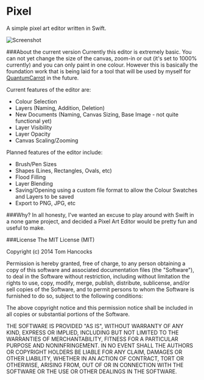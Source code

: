 Pixel
=====

A simple pixel art editor written in Swift.

![Screenshot](https://raw.githubusercontent.com/tjhancocks/Pixel/master/Preview%20Images/PixelPreviewSMB.png)

###About the current version
Currently this editor is extremely basic. You can not yet change the size of the canvas, zoom-in or out (it's set to 1000% currently) and you can only paint in one colour. However this is basically the
foundation work that is being laid for a tool that will be used by myself for [QuantumCarrot](http://quantumcarrot.com) in the future.

Current features of the editor are:

- Colour Selection
- Layers (Naming, Addition, Deletion)
- New Documents (Naming, Canvas Sizing, Base Image - not quite functional yet)
- Layer Visibility
- Layer Opacity
- Canvas Scaling/Zooming


Planned features of the editor include:

- Brush/Pen Sizes
- Shapes (Lines, Rectangles, Ovals, etc)
- Flood Filling
- Layer Blending
- Saving/Opening using a custom file format to allow the Colour Swatches and Layers to be saved
- Export to PNG, JPG, etc


###Why?
In all honesty, I've wanted an excuse to play around with Swift in a none game project, and decided a Pixel Art Editor would be pretty fun and useful to make.


###License
The MIT License (MIT)

Copyright (c) 2014 Tom Hancocks

Permission is hereby granted, free of charge, to any person obtaining a copy
of this software and associated documentation files (the "Software"), to deal
in the Software without restriction, including without limitation the rights
to use, copy, modify, merge, publish, distribute, sublicense, and/or sell
copies of the Software, and to permit persons to whom the Software is
furnished to do so, subject to the following conditions:

The above copyright notice and this permission notice shall be included in all
copies or substantial portions of the Software.

THE SOFTWARE IS PROVIDED "AS IS", WITHOUT WARRANTY OF ANY KIND, EXPRESS OR
IMPLIED, INCLUDING BUT NOT LIMITED TO THE WARRANTIES OF MERCHANTABILITY,
FITNESS FOR A PARTICULAR PURPOSE AND NONINFRINGEMENT. IN NO EVENT SHALL THE
AUTHORS OR COPYRIGHT HOLDERS BE LIABLE FOR ANY CLAIM, DAMAGES OR OTHER
LIABILITY, WHETHER IN AN ACTION OF CONTRACT, TORT OR OTHERWISE, ARISING FROM,
OUT OF OR IN CONNECTION WITH THE SOFTWARE OR THE USE OR OTHER DEALINGS IN THE
SOFTWARE.
